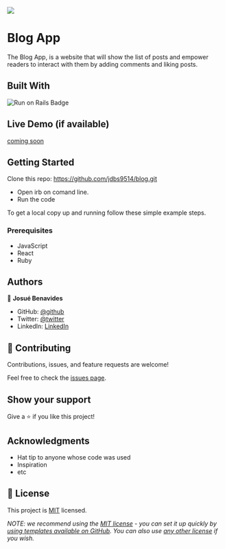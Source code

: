 ![](https://img.shields.io/badge/Microverse-blueviolet)

# Blog App

The Blog App, is a website that will show the list of posts and empower readers to interact with them by adding comments and liking posts.


## Built With

<img alt="Run on Rails Badge" src= "https://img.shields.io/badge/Ruby_on_Rails-CC0000?style=for-the-badge&logo=ruby-on-rails&logoColor=white"><br>

## Live Demo (if available)

[coming soon](https://livedemo.com)


## Getting Started

Clone this repo: https://github.com/jdbs9514/blog.git

- Open irb on comand line.
- Run the code 


To get a local copy up and running follow these simple example steps.

### Prerequisites

- JavaScript
- React
- Ruby
## Authors

👤 **Josué Benavides**

- GitHub: [@github](https://github.com/jdbs9514)
- Twitter: [@twitter](https://twitter.com/JODA1015)
- LinkedIn: [LinkedIn](https://linkedin.com/in/macoin)

## 🤝 Contributing

Contributions, issues, and feature requests are welcome!

Feel free to check the [issues page](../../issues/).

## Show your support

Give a ⭐️ if you like this project!

## Acknowledgments

- Hat tip to anyone whose code was used
- Inspiration
- etc

## 📝 License

This project is [MIT](./LICENSE) licensed.

_NOTE: we recommend using the [MIT license](https://choosealicense.com/licenses/mit/) - you can set it up quickly by [using templates available on GitHub](https://docs.github.com/en/communities/setting-up-your-project-for-healthy-contributions/adding-a-license-to-a-repository). You can also use [any other license](https://choosealicense.com/licenses/) if you wish._